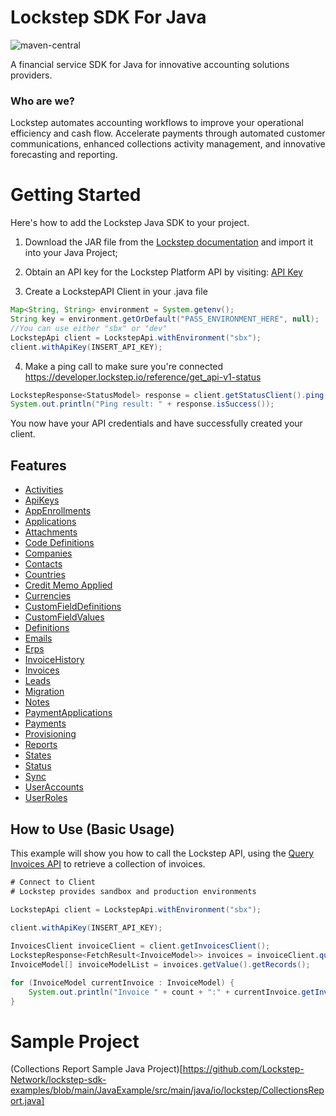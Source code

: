 # Lockstep SDK For Java 
![maven-central](https://img.shields.io/maven-central/v/io.lockstep/lockstepsdk)

A financial service SDK for Java for innovative accounting solutions providers.

### Who are we? 
Lockstep automates accounting workflows to improve your operational efficiency and cash flow. Accelerate payments through automated customer communications, enhanced collections activity management, and innovative forecasting and reporting.


# Getting Started
Here's how to add the Lockstep Java SDK to your project. 

1. Download the JAR file from the [Lockstep documentation](https://developer.lockstep.io/docs/lockstep-sdk) and import it into your Java Project;

2. Obtain an API key for the Lockstep Platform API by visiting: [API Key](https://developer.lockstep.io/docs/api-keys)

3. Create a LockstepAPI Client in your .java file
```Java
Map<String, String> environment = System.getenv();
String key = environment.getOrDefault("PASS_ENVIRONMENT_HERE", null);
//You can use either "sbx" or "dev"
LockstepApi client = LockstepApi.withEnvironment("sbx");
client.withApiKey(INSERT_API_KEY);
```
4. Make a ping call to make sure you're connected https://developer.lockstep.io/reference/get_api-v1-status

```Java
LockstepResponse<StatusModel> response = client.getStatusClient().ping();
System.out.println("Ping result: " + response.isSuccess());
```

You now have your API credentials and have successfully created your client. 

## Features
- [Activities](https://developer.lockstep.io/reference/get_api-v1-activities-id)
- [ApiKeys](https://developer.lockstep.io/reference/get_api-v1-apikeys-id)
- [AppEnrollments](https://developer.lockstep.io/reference/get_api-v1-appenrollments-id)
- [Applications](https://developer.lockstep.io/reference/get_api-v1-applications-id)
- [Attachments](https://developer.lockstep.io/reference/get_api-v1-attachments-id)
- [Code Definitions](https://developer.lockstep.io/reference/get_api-v1-codedefinitions-id)
- [Companies](https://developer.lockstep.io/reference/get_api-v1-companies-id)
- [Contacts](https://developer.lockstep.io/reference/get_api-v1-contacts-id)
- [Countries](https://developer.lockstep.io/reference/get_api-v1-countries)
- [Credit Memo Applied](https://developer.lockstep.io/reference/get_api-v1-creditmemoapplied-id)
- [Currencies](https://developer.lockstep.io/reference/get_api-v1-currencies)
- [CustomFieldDefinitions](https://developer.lockstep.io/reference/get_api-v1-customfielddefinitions-id)
- [CustomFieldValues](https://developer.lockstep.io/reference/get_api-v1-customfieldvalues-definitionid-recordkey)
- [Definitions](https://developer.lockstep.io/reference/get_api-v1-definitions-countries)
- [Emails](https://developer.lockstep.io/reference/get_api-v1-emails-id)
- [Erps](https://developer.lockstep.io/reference/get_api-v1-erps)
- [InvoiceHistory](https://developer.lockstep.io/reference/get_api-v1-invoicehistory-id)
- [Invoices](https://developer.lockstep.io/reference/get_api-v1-invoices-id)
- [Leads](https://developer.lockstep.io/reference/post_api-v1-leads)
- [Migration](https://developer.lockstep.io/reference/post_api-v1-migration)
- [Notes](https://developer.lockstep.io/reference/get_api-v1-notes-id)
- [PaymentApplications](https://developer.lockstep.io/reference/get_api-v1-paymentapplications-id)
- [Payments](https://developer.lockstep.io/reference/get_api-v1-payments-id)
- [Provisioning](https://developer.lockstep.io/reference/post_api-v1-provisioning)
- [Reports](https://developer.lockstep.io/reference/get_api-v1-reports-cashflow)
- [States](https://developer.lockstep.io/reference/get_api-v1-states)
- [Status](https://developer.lockstep.io/reference/get_api-v1-status)
- [Sync](https://developer.lockstep.io/reference/post_api-v1-sync)
- [UserAccounts](https://developer.lockstep.io/reference/get_api-v1-useraccounts-id)
- [UserRoles](https://developer.lockstep.io/reference/get_api-v1-userroles-id)

## How to Use (Basic Usage)
This example will show you how to call the Lockstep API, using the [Query Invoices API](https://developer.lockstep.io/reference/get_api-v1-invoices-query) to retrieve a collection of invoices. 

```Java
# Connect to Client
# Lockstep provides sandbox and production environments

LockstepApi client = LockstepApi.withEnvironment("sbx");
        
client.withApiKey(INSERT_API_KEY);

InvoicesClient invoiceClient = client.getInvoicesClient();   
LockstepResponse<FetchResult<InvoiceModel>> invoices = invoiceClient.queryInvoices("invoiceDate", "Company", "invoiceDate asc", 10, 0);
InvoiceModel[] invoiceModelList = invoices.getValue().getRecords();

for (InvoiceModel currentInvoice : InvoiceModel) {
    System.out.println("Invoice " + count + ":" + currentInvoice.getInvoiceId());
}
```

# Sample Project 
(Collections Report Sample Java Project)[https://github.com/Lockstep-Network/lockstep-sdk-examples/blob/main/JavaExample/src/main/java/io/lockstep/CollectionsReport.java]
